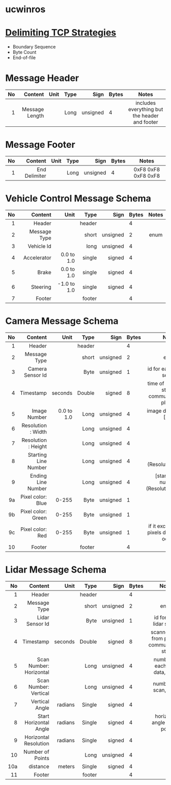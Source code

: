 # ucwinros


# [Delimiting TCP Strategies](https://cs.nyu.edu/artg/internet/Spring2006/readings/How%20to%20read%20TCP%20data.pdf)
- Boundary Sequence
- Byte Count
- End-of-file

# Message Header
|No |Content        |Unit       |Type   |Sign       |Bytes  |Notes  |
|--:|--:	        |--:	    |--:	|--:	    |---	|:-:	|
|1  |Message Length |           |Long   |unsigned   |4   	| includes everything but the header and footer 	|

# Message Footer
|No |Content        |Unit       |Type   |Sign       |Bytes  |Notes  |
|--:|--:	        |--:	    |--:	|--:	    |---	|:-:	|
|1  |End Delimiter  |   	    |Long   |unsigned   |4   	| 0xF8 0xF8 0xF8 0xF8|

# Vehicle Control Message Schema
|No |Content        |Unit       |Type   |Sign       |Bytes  |Notes  |
|--:|--:	        |--:	    |--:	|--:	    |---	|:-:	|
|1  |Header         |   	    |header |           |4   	|   	|
|2  |Message Type   |   	    |short  |unsigned   |2   	| enum  	|
|3  |Vehicle Id     |   	    |long   |unsigned   |4   	|   	|
|4  |Accelerator    |0.0 to 1.0 |single |signed     |4   	|   	|
|5  |Brake          |0.0 to 1.0 |single |signed     |4   	|   	|
|6  |Steering       |-1.0 to 1.0|single |signed     |4   	|   	|
|7  |Footer         |   	    |footer |           |4   	|   	|

# Camera Message Schema
|No |Content                |Unit       |Type   |Sign     |Bytes|Notes  |
|--:|--:	                |--:	    |--:	|--:	  |---	|:-:	|
|1  |Header         |   	    |header |           |4   	|   	|
|2  |Message Type   |   	    |short  |unsigned   |2   	| enum  	|
|3  |Camera Sensor Id       |   	    |Byte   |unsigned |1   	|id for each camera sensor   	|
|4  |Timestamp              |seconds    |Double |signed   |8   	|time of image from start of communication of plug-in   	|
|5  |Image Number           |0.0 to 1.0 |Long   |unsigned |4   	|image data number [1..*]   	|
|6  |Resolution : Width     |           |Long   |unsigned |4   	|   	|
|7  |Resolution : Height    |           |Long   |unsigned |4   	|   	|
|8  |Starting Line Number   |           |Long   |unsigned |4   	|[1..(Resolution:width)]   	|
|9  |Ending Line Number     |           |Long   |unsigned |4   	|[starting line number..(Resolution:Height)]   	|
|9a | Pixel color: Blue     |0-255      |Byte   |unsigned |1   	|   	|
|9b | Pixel color: Green    |0-255      |Byte   |unsigned |1   	|   	|
|9c | Pixel color: Red      |0-255      |Byte   |unsigned |1   	|if it exceeds 8500 pixels data division occurs   	|
|10 |Footer         |   	    |footer |           |4   	|   	|

# Lidar Message Schema
|No |Content                    |Unit       |Type   |Sign     |Bytes|Notes  |
|--:|--:	                    |--:	    |--:	|--:	  |---	|:-:	|
|1  |Header         |   	    |header |           |4   	|   	|
|2  |Message Type   |   	    |short  |unsigned   |2   	| enum  	|
|3  |Lidar Sensor Id            |   	    |Byte   |unsigned |1   	|id for each lidar sensor   	|
|4  |Timestamp                  |seconds    |Double |signed   |8   	|scanned time from plug-in communication start   	|
|5  |Scan Number: Horizontal    |           |Long   |unsigned |4   	|number for each scan data, [1..*]   	|
|6  |Scan Number: Vertical      |           |Long   |unsigned |4   	|number per scan, [1..*]   	|
|7  |Vertical Angle             |radians    |Single |signed   |4   	|   	|
|8  |Start Horizontal Angle     |radians    |Single |signed   |4   	|horizontal angle of first point   	|
|9  |Horizontal Resolution      |radians    |Single |signed   |4   	|   	|
|10  |Number of Points           |           |Long   |unsigned |4   	|   	|
|10a | distance                  |meters     |Single |signed   |4   	|   	|
|11 |Footer         |   	    |footer |           |4   	|   	|